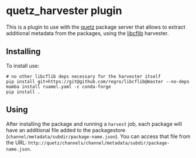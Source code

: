 # quetz_harvester plugin

This is a plugin to use with the [quetz](https://github.com/mamba-org/quetz) package server that allows to extract additional metadata from the packages, using the [libcflib](https://github.com/regro/libcflib) harvester.


## Installing

To install use:

```
# no other libcflib deps necessary for the harvester itself
pip install git+https://git@github.com/regro/libcflib@master --no-deps
mamba install ruamel.yaml -c conda-forge
pip install .
```


## Using

After installing the package and running a `harvest` job, each package will have an additional file added to the packagestore (`channel/metadata/subdir/package-name.json`).
You can access that file from the URL: `http://quetz/channels/channel/metadata/subdir/package-name.json`.
